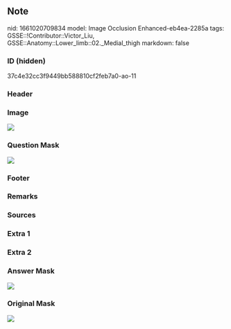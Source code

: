 ## Note
nid: 1661020709834
model: Image Occlusion Enhanced-eb4ea-2285a
tags: GSSE::!Contributor::Victor_Liu, GSSE::Anatomy::Lower_limb::02._Medial_thigh
markdown: false

### ID (hidden)
37c4e32cc3f9449bb588810cf2feb7a0-ao-11

### Header


### Image
<img src="tmpfa2tq2n0.png">

### Question Mask
<img src="37c4e32cc3f9449bb588810cf2feb7a0-ao-11-Q.svg">

### Footer


### Remarks


### Sources


### Extra 1


### Extra 2


### Answer Mask
<img src="37c4e32cc3f9449bb588810cf2feb7a0-ao-11-A.svg">

### Original Mask
<img src="37c4e32cc3f9449bb588810cf2feb7a0-ao-O.svg">
